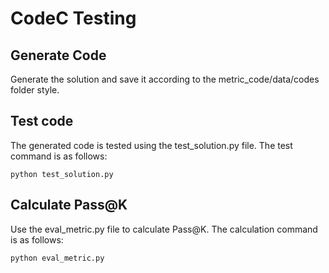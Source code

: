 # CodeC Testing
## Generate Code
Generate the solution and save it according to the metric_code/data/codes folder style.
## Test code
The generated code is tested using the test_solution.py file. The test command is as follows:
```
python test_solution.py
```
## Calculate Pass@K
Use the eval_metric.py file to calculate Pass@K. The calculation command is as follows:
```
python eval_metric.py
```

